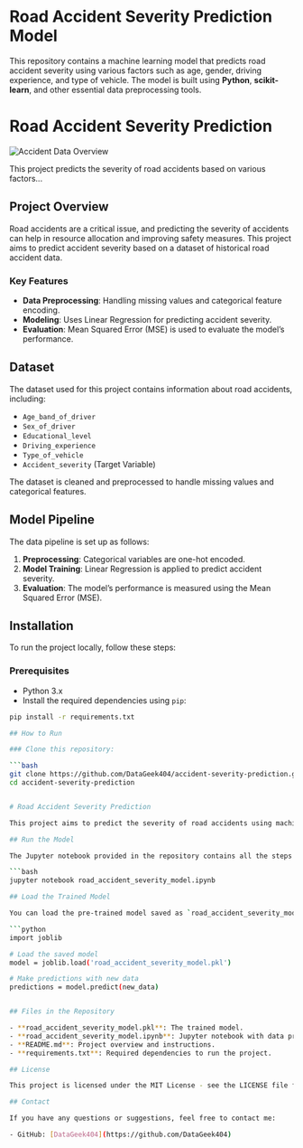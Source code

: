# Road Accident Severity Prediction Model

This repository contains a machine learning model that predicts road accident severity using various factors such as age, gender, driving experience, and type of vehicle. The model is built using **Python**, **scikit-learn**, and other essential data preprocessing tools.
# Road Accident Severity Prediction

![Accident Data Overview](s1.png)

This project predicts the severity of road accidents based on various factors...


## Project Overview

Road accidents are a critical issue, and predicting the severity of accidents can help in resource allocation and improving safety measures. This project aims to predict accident severity based on a dataset of historical road accident data.

### Key Features
- **Data Preprocessing**: Handling missing values and categorical feature encoding.
- **Modeling**: Uses Linear Regression for predicting accident severity.
- **Evaluation**: Mean Squared Error (MSE) is used to evaluate the model’s performance.
  
## Dataset

The dataset used for this project contains information about road accidents, including:
- `Age_band_of_driver`
- `Sex_of_driver`
- `Educational_level`
- `Driving_experience`
- `Type_of_vehicle`
- `Accident_severity` (Target Variable)

The dataset is cleaned and preprocessed to handle missing values and categorical features.

## Model Pipeline

The data pipeline is set up as follows:
1. **Preprocessing**: Categorical variables are one-hot encoded.
2. **Model Training**: Linear Regression is applied to predict accident severity.
3. **Evaluation**: The model’s performance is measured using the Mean Squared Error (MSE).

## Installation

To run the project locally, follow these steps:

### Prerequisites

- Python 3.x
- Install the required dependencies using `pip`:

```bash
pip install -r requirements.txt

## How to Run

### Clone this repository:

```bash
git clone https://github.com/DataGeek404/accident-severity-prediction.git
cd accident-severity-prediction


# Road Accident Severity Prediction

This project aims to predict the severity of road accidents using machine learning techniques.

## Run the Model

The Jupyter notebook provided in the repository contains all the steps to preprocess the data, train the model, and make predictions.

```bash
jupyter notebook road_accident_severity_model.ipynb

## Load the Trained Model

You can load the pre-trained model saved as `road_accident_severity_model.pkl` and make predictions with new data:

```python
import joblib

# Load the saved model
model = joblib.load('road_accident_severity_model.pkl')

# Make predictions with new data
predictions = model.predict(new_data)


## Files in the Repository

- **road_accident_severity_model.pkl**: The trained model.
- **road_accident_severity_model.ipynb**: Jupyter notebook with data preprocessing, model training, and evaluation.
- **README.md**: Project overview and instructions.
- **requirements.txt**: Required dependencies to run the project.

## License

This project is licensed under the MIT License - see the LICENSE file for details.

## Contact

If you have any questions or suggestions, feel free to contact me:

- GitHub: [DataGeek404](https://github.com/DataGeek404)

